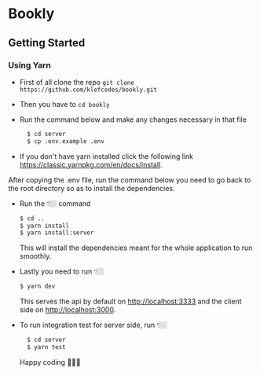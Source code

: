 # Bookly

## Getting Started

### Using Yarn

- First of all clone the repo `git clone https://github.com/klefcodes/bookly.git`

- Then you have to `cd bookly`

- Run the command below and make any changes necessary in that file
  ```sh
    $ cd server
    $ cp .env.example .env
  ```

- If you don't have yarn installed click the following link https://classic.yarnpkg.com/en/docs/install.

After copying the .env file, run the command below you need to go back to the root directory so as to install the dependencies.

- Run the 👇🏼 command
  ```sh
  $ cd ..
  $ yarn install
  $ yarn install:server
  ```
  This will install the dependencies meant for the whole application to run smoothly.
- Lastly you need to run 👇🏼

  ```sh
  $ yarn dev
  ```

  This serves the api by default on [http://localhost:3333](http://localhost:3333/api/v1) and the client side on [http://localhost:3000](http://localhost:3000/).

- To run integration test for server side, run 👇🏼
  ```sh
    $ cd server
    $ yarn test
  ```

  Happy coding 👨🏼‍💻
